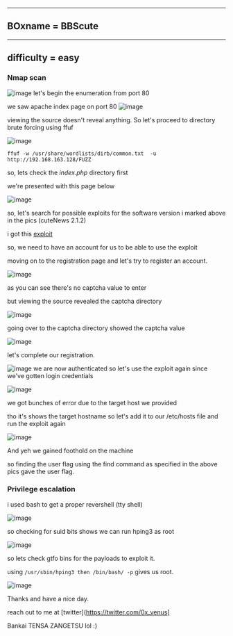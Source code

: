 --------
BOxname = BBScute
---------

---------
difficulty = easy
---------

### Nmap scan
![image](https://github.com/0xVenus/0xVenus.github.io/assets/97831939/9b8cdb3f-8296-4724-b6ce-88466fa846b8)
let's begin the enumeration from port 80

we saw apache index page on port 80
![image](https://github.com/0xVenus/0xVenus.github.io/assets/97831939/e45e1011-af4f-4910-841d-538c04651816)

viewing the source doesn't reveal anything. So let's proceed to directory brute forcing using ffuf

![image](https://github.com/0xVenus/0xVenus.github.io/assets/97831939/d1a11d14-7084-44c4-bc04-2b3543dd511f)

```
ffuf -w /usr/share/wordlists/dirb/common.txt  -u http://192.168.163.128/FUZZ
```
so, lets check the *index.php* directory first

we're presented with this page below

![image](https://github.com/0xVenus/0xVenus.github.io/assets/97831939/05f2d94e-04d6-4956-8163-dbea94a4e559)

so, let's search for possible exploits for the software version i marked above in the pics (cuteNews 2.1.2)

i got this [exploit](https://github.com/thewhiteh4t/cve-2019-11447)

so, we need to have an account for us to be able to use the exploit

moving on to the registration page and let's try to register an account.

![image](https://github.com/0xVenus/0xVenus.github.io/assets/97831939/a3eea2a3-da9d-43ac-9342-0c029b402805)

as you can see there's no captcha value to enter 

but viewing the source revealed the captcha directory

![image](https://github.com/0xVenus/0xVenus.github.io/assets/97831939/c4ede2a0-02c0-4f0f-bf11-ddb39c1c250f)

going over to the captcha directory showed the captcha value

![image](https://github.com/0xVenus/0xVenus.github.io/assets/97831939/b6cceaa3-734a-4045-b30a-46973ed1941c)

let's complete our registration.

![image](https://github.com/0xVenus/0xVenus.github.io/assets/97831939/17666628-16f1-40e1-b735-78e793134918)
we are now authenticated so let's use the exploit again since we've gotten login credentials

![image](https://github.com/0xVenus/0xVenus.github.io/assets/97831939/ac6650fa-3764-4204-b944-2f41f8c8e5cb)

we got bunches of error due to the target host we provided

tho it's shows the target hostname so let's add it to our /etc/hosts file and run the exploit again

![image](https://github.com/0xVenus/0xVenus.github.io/assets/97831939/a281cb4a-82e0-488a-b15f-92c89d0b9592)

And yeh we gained foothold on the machine

so  finding the user flag using the find command as specified in the above pics gave the user flag.

### Privilege escalation


i used bash to get a proper revershell (tty shell)

![image](https://github.com/0xVenus/0xVenus.github.io/assets/97831939/6b36f57a-5c3e-4391-ab26-401c9531a79e)

so checking for suid bits shows we can run hping3 as root

![image](https://github.com/0xVenus/0xVenus.github.io/assets/97831939/f855eff5-5425-4d71-90ab-e1a1b07f22ef)

so lets check gtfo bins for the payloads to exploit it.


using ``` /usr/sbin/hping3 then /bin/bash/ -p ``` gives us root.

![image](https://github.com/0xVenus/0xVenus.github.io/assets/97831939/bce4e3c1-ba95-464c-aa1e-ac592bf793e7)

Thanks and have a nice day.

reach out to me at [twitter](https://twitter.com/0x_venus]

Bankai TENSA ZANGETSU lol :)

